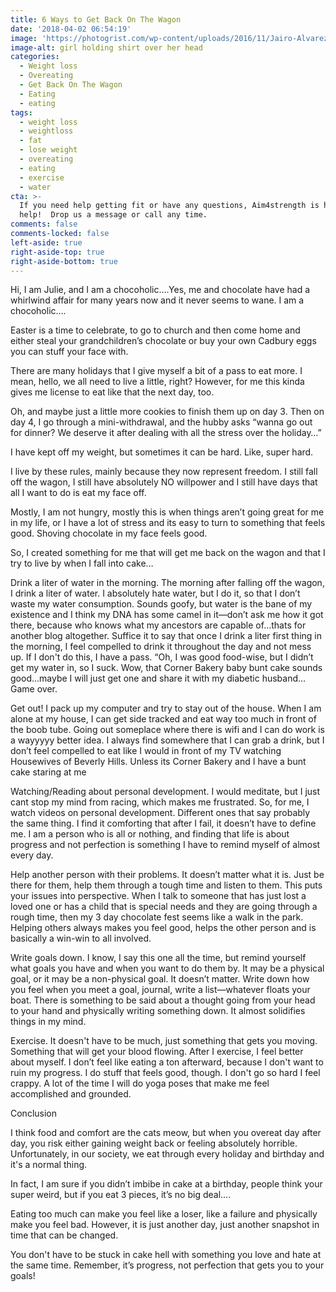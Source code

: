 ```yaml
---
title: 6 Ways to Get Back On The Wagon
date: '2018-04-02 06:54:19'
image: 'https://photogrist.com/wp-content/uploads/2016/11/Jairo-Alvarez.jpg'
image-alt: girl holding shirt over her head
categories:
  - Weight loss
  - Overeating
  - Get Back On The Wagon
  - Eating
  - eating
tags:
  - weight loss
  - weightloss
  - fat
  - lose weight
  - overeating
  - eating
  - exercise
  - water
cta: >-
  If you need help getting fit or have any questions, Aim4strength is here to
  help!  Drop us a message or call any time.
comments: false
comments-locked: false
left-aside: true
right-aside-top: true
right-aside-bottom: true
---
```

Hi, I am Julie, and I am a chocoholic….Yes, me and chocolate have had a whirlwind affair for many years now and it never seems to wane. I am a chocoholic….



Easter is a time to celebrate, to go to church and then come home and either steal your grandchildren’s chocolate or buy your own Cadbury eggs you can stuff your face with.



There are many holidays that I give myself a bit of a pass to eat more.  I mean, hello, we all need to live a little, right? However, for me this kinda gives me license to eat like that the next day, too.  



Oh, and maybe just a little more cookies to finish them up on day 3. Then on day 4, I go through a mini-withdrawal, and the hubby asks “wanna go out for dinner? We deserve it after dealing with all the stress over the holiday…”  



I have kept off my weight, but sometimes it can be hard. Like, super hard.



I live by these rules, mainly because they now represent freedom.  I still fall off the wagon, I still have absolutely NO willpower and I still have days that all I want to do is eat my face off.  



Mostly, I am not hungry, mostly this is when things aren’t going great for me in my life, or I have a lot of stress and its easy to turn to something that feels good.  Shoving chocolate in my face feels good.



So, I created something for me that will get me back on the wagon and that I try to live by when I fall into cake…



Drink a liter of water in the morning. The morning after falling off the wagon, I drink a liter of water.  I absolutely hate water, but I do it, so that I don’t waste my water consumption.  Sounds goofy, but water is the bane of my existence and I think my DNA has some camel in it—don’t ask me how it got there, because who knows what my ancestors are capable of…thats for another blog altogether.  Suffice it to say that once I drink a liter first thing in the morning, I feel compelled to drink it throughout the day and not mess up. If I don't do this, I have a pass.  “Oh, I was good food-wise, but I didn’t get my water in, so I suck.  Wow, that Corner Bakery baby bunt cake sounds good…maybe I will just get one and share it with my diabetic husband… Game over.



Get out! I pack up my computer and try to stay out of the house. When I am alone at my house, I can get side tracked and eat way too much in front of the boob tube.  Going out someplace where there is wifi and I can do work is a wayyyyy better idea.  I always find somewhere that I can grab a drink, but I don’t feel compelled to eat like I would in front of my TV watching Housewives of Beverly Hills.  Unless its Corner Bakery and I have a bunt cake staring at me



Watching/Reading about personal development. I would meditate, but I just cant stop my mind from racing, which makes me frustrated.  So, for me, I watch videos on personal development.  Different ones that say probably the same thing.  I find it comforting that after I fail, it doesn’t have to define me. I am a person who is all or nothing, and finding that life is about progress and not perfection is something I have to remind myself of almost every day.



Help another person with their problems.  It doesn’t matter what it is.  Just be there for them, help them through a tough time and listen to them.  This puts your issues into perspective.  When I talk to someone that has just lost a loved one or has a child that is special needs and they are going through a rough time, then my 3 day chocolate fest seems like a walk in the park. Helping others always makes you feel good, helps the other person and is basically a win-win to all involved. 



Write goals down.  I know, I say this one all the time, but remind yourself what goals you have and when you want to do them by.  It may be a physical goal, or it may be a non-physical goal.  It doesn’t matter.  Write down how you feel when you meet a goal, journal, write a list—whatever floats your boat.  There is something to be said about a thought going from your head to your hand and physically writing something down.  It almost solidifies things in my mind.



Exercise.  It doesn't have to be much, just something that gets you moving.  Something that will get your blood flowing.  After I exercise, I feel better about myself. I don’t feel like eating a ton afterward, because I don't want to ruin my progress.  I do stuff that feels good, though.  I don't go so hard I feel crappy.  A lot of the time I will do yoga poses that make me feel accomplished and grounded.  



Conclusion



I think food and comfort are the cats meow, but when you overeat day after day, you risk either gaining weight back or feeling absolutely horrible.  Unfortunately, in our society, we eat through every holiday and birthday and it's a normal thing. 



 In fact, I am sure if you didn’t imbibe in cake at a birthday, people think your super weird, but if you eat 3 pieces, it’s no big deal….



Eating too much can make you feel like a loser, like a failure and physically make you feel bad.  However, it is just another day, just another snapshot in time that can be changed.  



You don't have to be stuck in cake hell with something you love and hate at the same time.  Remember, it’s progress, not perfection that gets you to your goals!
